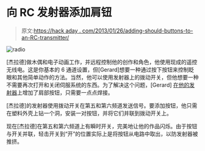 # 向 RC 发射器添加肩钮

> 原文:[https://hack aday . com/2013/01/26/adding-should-buttons-to-an-RC-transmitter/](https://hackaday.com/2013/01/26/adding-shoulder-buttons-to-an-rc-transmitter/)

![radio](../Images/7c5af12e5bb2099396f436025387d89c.png)

[杰拉德]做木偶和电子动画工作，并远程控制他的创作和角色，他使用现成的遥控无线电。这是你基本的 6 通道设置，但[Gerard]想要一种通过按下按钮来控制眨眼和其他简单动作的方法。当然，他可以使用发射器上的拨动开关，但他想要一种不需要再次打开和关闭伺服系统的东西。为了解决这个问题，[Gerard] [在他的发射器](http://theeffectslab.com/forums/viewtopic.php?f=10&t=19859)上增加了肩部按钮，只需要一点点焊接。

[杰拉德]的发射器使用拨动开关在第五和第六频道发送信号。要添加按钮，他只需在塑料外壳上钻一个洞，安装一对按钮，并将它们并联到拨动开关上。

现在[杰拉德]在第五和第六频道上有瞬时开关，完美地让他的作品闪烁。由于按钮与开关并联，轻击开关到“开”的位置实际上是将按钮从电路中取出，以防发射器被推挤。